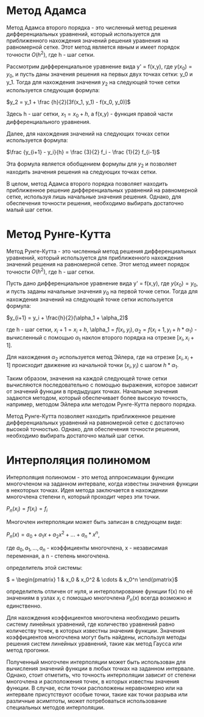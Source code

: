 # Метод Адамса
Метод Адамса второго порядка - это численный метод решения дифференциальных уравнений, который используется для приближенного нахождения значений решения уравнения на равномерной сетке. Этот метод является явным и имеет порядок точности $O(h^2)$, где h - шаг сетки.

Рассмотрим дифференциальное уравнение вида y' = f(x,y), где $y(x_0) = y_0$, и пусть даны значения решения на первых двух точках сетки: y_0 и y_1. Тогда для нахождения значения $y_2$ на следующей точке сетки используется следующая формула:

$y_2 = y_1 + \frac {h}{2}[3f(x_1, y_1) - f(x_0, y_0)]$

Здесь h - шаг сетки, $x_1 = x_0 + h$, а f(x,y) - функция правой части дифференциального уравнения.

Далее, для нахождения значений на следующих точках сетки используется формула:

$\frac {y_{i+1} - y_i}{h} = \frac {3}{2} f_i - \frac {1}{2} f_{i-1}$

Эта формула является обобщением формулы для $y_2$ и позволяет находить значения решения на следующих точках сетки.

В целом, метод Адамса второго порядка позволяет находить приближенное решение дифференциальных уравнений на равномерной сетке, используя лишь начальные значения решения. Однако, для обеспечения точности решения, необходимо выбирать достаточно малый шаг сетки.



# Метод Рунге-Кутта
Метод Рунге-Кутта - это численный метод решения дифференциальных уравнений, который используется для приближенного нахождения значений решения на равномерной сетке. Этот метод имеет порядок точности $O(h^2)$, где h - шаг сетки.

Пусть дано дифференциальное уравнение вида y' = f(x,y), где $y(x_0) = y_0$, и пусть заданы начальные значения $y_0$ на первой точке сетки. Тогда для нахождения значений на следующей точке сетки используется формула:

$y_{i+1} = y_i + \frac{h}{2}(\alpha_1 + \alpha_2)$

где h - шаг сетки, $x_i+1 = x_i + h$, \alpha_1 = $f(x_i, y_i), \alpha_2 = f(x_i+1, y_i + h * \alpha_1)$ - вычисленный с помощью $\alpha_1$ наклон второго порядка на отрезке $[x_i, x_i+1]$.

Для нахождения $\alpha_2$ используется метод Эйлера, где на отрезке $[x_i, x_i+1]$ происходит движение из начальной точки $(x_i, y_i)$ с шагом $h * \alpha_1$.

Таким образом, значения на каждой следующей точке сетки вычисляются последовательно с помощью выражения, которое зависит от значений функции в предыдущих точках. Начальные значения задаются методом, который обеспечивает более высокую точность, например, методом Эйлера или методом Рунге-Кутта первого порядка.

Метод Рунге-Кутта позволяет находить приближенное решение дифференциальных уравнений на равномерной сетке с достаточно высокой точностью. Однако, для обеспечения точности решения, необходимо выбирать достаточно малый шаг сетки.


# Интерполяция полиномом
Интерполяция полиномом - это метод аппроксимации функции многочленом на заданном интервале, когда известны значения функции в некоторых точках. Идея метода заключается в нахождении многочлена степени n, который проходит через эти точки.

$P_n(x_i) = f(x_i) = f_i$

Многочлен интерполяции может быть записан в следующем виде:

$P_n(x) = a_0 + a_1x + a_2x^2 + ... + a_n*x^n$,

где $a_0, a_1, ..., a_n$ - коэффициенты многочлена, x - независимая переменная, а n - степень многочлена.

определитель этой системы:

$ = \begin{pmatrix} 1 & x_0 & x_0^2 & \cdots & x_0^n \end{pmatrix}$

определитель отличен от нуля, и интерполирование функции f(x) по её значениям в узлах $x_i$ с помощью многочлена $P_n(x)$ всегда возможно и единственно. 

Для нахождения коэффициентов многочлена необходимо решить систему линейных уравнений, где количество уравнений равно количеству точек, в которых известны значения функции. Значения коэффициентов многочлена могут быть найдены, используя методы решения систем линейных уравнений, такие как метод Гаусса или метод прогонки.

Полученный многочлен интерполяции может быть использован для вычисления значений функции в любых точках на заданном интервале. Однако, стоит отметить, что точность интерполяции зависит от степени многочлена и расположения точек, в которых известны значения функции. В случае, если точки расположены неравномерно или на интервале присутствуют особые точки, такие как точки разрыва или различные асимптоты, может потребоваться использование специальных методов интерполяции.
